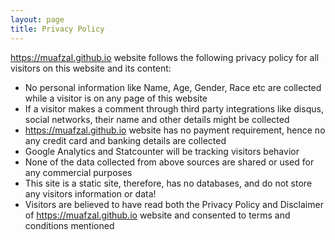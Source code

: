 ```yaml
---
layout: page
title: Privacy Policy
---
```


https://muafzal.github.io website follows the following privacy policy for all visitors on this website and its content:

- No personal information like Name, Age, Gender, Race etc are collected while a visitor is on any page of this website
- If a visitor makes a comment through third party integrations like disqus, social networks, their name and other details might be collected
- https://muafzal.github.io website has no payment requirement, hence no any credit card and banking details are collected
- Google Analytics and Statcounter will be tracking visitors behavior
- None of the data collected from above sources are shared or used for any commercial purposes
- This site is a static site, therefore, has no databases, and do not store any visitors information or data!
- Visitors are believed to have read both the Privacy Policy and Disclaimer of https://muafzal.github.io website and consented to terms and conditions mentioned
